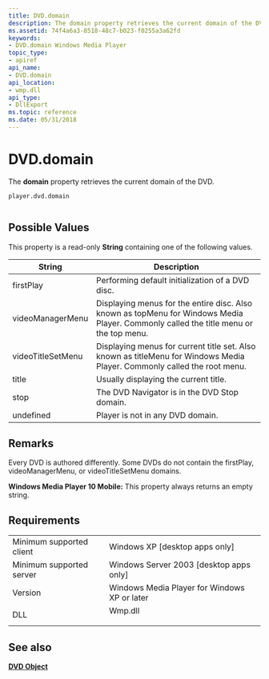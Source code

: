 ```yaml
---
title: DVD.domain
description: The domain property retrieves the current domain of the DVD.
ms.assetid: 74f4a6a3-8518-48c7-b023-f0255a3a62fd
keywords:
- DVD.domain Windows Media Player
topic_type:
- apiref
api_name:
- DVD.domain
api_location:
- wmp.dll
api_type:
- DllExport
ms.topic: reference
ms.date: 05/31/2018
---
```


# DVD.domain

The **domain** property retrieves the current domain of the DVD.

``` syntax
player.dvd.domain
      
```

## Possible Values

This property is a read-only **String** containing one of the following values.



| String            | Description                                                                                                                           |
|-------------------|---------------------------------------------------------------------------------------------------------------------------------------|
| firstPlay         | Performing default initialization of a DVD disc.                                                                                      |
| videoManagerMenu  | Displaying menus for the entire disc. Also known as topMenu for Windows Media Player. Commonly called the title menu or the top menu. |
| videoTitleSetMenu | Displaying menus for current title set. Also known as titleMenu for Windows Media Player. Commonly called the root menu.              |
| title             | Usually displaying the current title.                                                                                                 |
| stop              | The DVD Navigator is in the DVD Stop domain.                                                                                          |
| undefined         | Player is not in any DVD domain.                                                                                                      |



 

## Remarks

Every DVD is authored differently. Some DVDs do not contain the firstPlay, videoManagerMenu, or videoTitleSetMenu domains.

**Windows Media Player 10 Mobile:** This property always returns an empty string.

## Requirements



|                                     |                                                                                    |
|-------------------------------------|------------------------------------------------------------------------------------|
| Minimum supported client<br/> | Windows XP \[desktop apps only\]<br/>                                        |
| Minimum supported server<br/> | Windows Server 2003 \[desktop apps only\]<br/>                               |
| Version<br/>                  | Windows Media Player for Windows XP or later<br/>                            |
| DLL<br/>                      | <dl> <dt>Wmp.dll</dt> </dl> |



## See also

<dl> <dt>

[**DVD Object**](dvd-object.md)
</dt> </dl>

 

 





